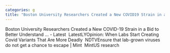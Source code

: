 ```yaml
---
categories: g
title: "Boston University Researchers Created a New COVID19 Strain in a Bid to Better Understand   Latest  LatestLY"
---
```

Boston University Researchers Created a New COVID-19 Strain in a Bid to Better Understand ... - Latest&nbsp;&nbsp;LatestLYOpinion: When Labs Start Creating Covid Variants That Are More Deadly&nbsp;&nbsp;NDTVEnsure that lab-grown viruses do not get a chance to escape | Mint&nbsp;&nbsp;MintUS research